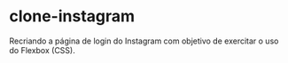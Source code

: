 # clone-instagram
Recriando a página de login do Instagram com objetivo de exercitar o uso do Flexbox (CSS).
